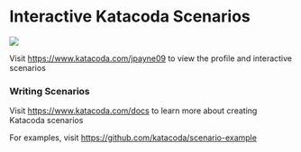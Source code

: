 # Interactive Katacoda Scenarios

[![](http://shields.katacoda.com/katacoda/jpayne09/count.svg)](https://www.katacoda.com/jpayne09 "Get your profile on Katacoda.com")

Visit https://www.katacoda.com/jpayne09 to view the profile and interactive scenarios

### Writing Scenarios
Visit https://www.katacoda.com/docs to learn more about creating Katacoda scenarios

For examples, visit https://github.com/katacoda/scenario-example
